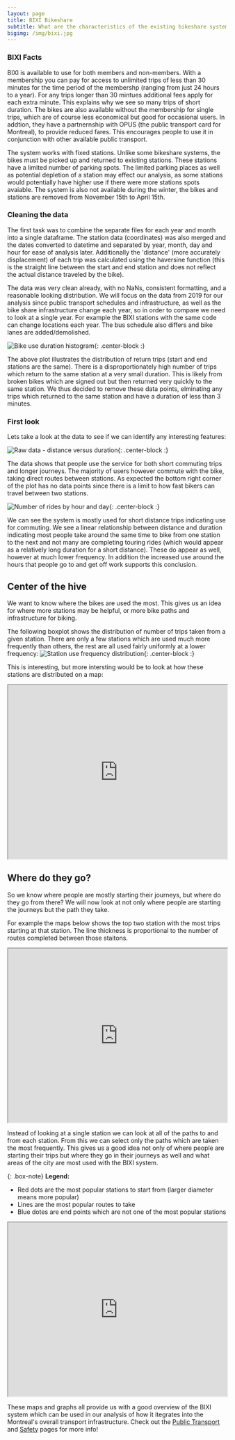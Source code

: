 ```yaml
---
layout: page
title: BIXI Bikeshare
subtitle: What are the characteristics of the existing bikeshare system?
bigimg: /img/bixi.jpg
---
```

### BIXI Facts
BIXI is available to use for both members and non-members. With a membership you can pay for access to unlimited trips of less than 30 minutes for the time period of the membershp (ranging from just 24 hours to a year). For any trips longer than 30 mintues additional fees apply for each extra minute. This explains why we see so many trips of short duration. The bikes are also available without the membership for single trips, which are of course less economical but good for occasional users. In addtion, they have a partnernship with OPUS (the public transport card for Montreal), to provide reduced fares. This encourages people to use it in conjunction with other available public transport.

The system works with fixed stations. Unlike some bikeshare systems, the bikes must be picked up and returned to existing stations. These stations have a limited number of parking spots. The limited parking places as well as potential depletion of a station may effect our analysis, as some stations would potentially have higher use if there were more stations spots avaiable. The system is also not available during the winter, the bikes and stations are removed from November 15th to April 15th. 


### Cleaning the data
The first task was to combine the separate files for each year and month into a single dataframe. The station data (coordinates) was also merged and the dates converted to datetime and separated by year, month, day and hour for ease of analysis later. Additionally the 'distance' (more accurately displacement) of each trip was calculated using the haversine function (this is the straight line between the start and end station and does not reflect the actual distance traveled by the bike). 

The data was very clean already, with no NaNs, consistent formatting, and a reasonable looking distribution. We will focus on the data from 2019 for our analysis since public transport schedules and infrastructure, as well as the bike share infrastructure change each year, so in order to compare we need to look at a single year. For example the BIXI stations with the same code can change locations each year. The bus schedule also differs and bike lanes are added/demolished.

![Bike use duration histogram](img/broken.png){: .center-block :}

The above plot illustrates the distribution of return trips (start and end stations are the same). There is a disproportionately high number of trips which return to the same station at a very small duration. This is likely from broken bikes which are signed out but then returned very quickly to the same station. We thus decided to remove these data points, elminating any trips which returned to the same station and have a duration of less than 3 minutes. 

### First look
Lets take a look at the data to see if we can identify any interesting features:

![Raw data - distance versus duration](img/distvsdur.png){: .center-block :}

The data shows that people use the service for both short commuting trips and longer journeys. The majority of users however commute with the bike, taking direct routes between stations. As expected the bottom right corner of the plot has no data points since there is a limit to how fast bikers can travel between two stations.

![Number of rides by hour and day](img/daily.png){: .center-block :}

We can see the system is mostly used for short distance trips indicating use for commuting. We see a linear relationship between distance and duration indicating most people take around the same time to bike from one station to the next and not many are completing touring rides (which would appear as a relatively long duration for a short distance). These do appear as well, however at much lower frequency. In addition the increased use around the hours that people go to and get off work supports this conclusion. 

## Center of the hive
We want to know where the bikes are used the most. This gives us an idea for where more stations may be helpful, or more bike paths and infrastructure for biking.

The following boxplot shows the distribution of number of trips taken from a given station. There are only a few stations which are used much more frequently than others, the rest are all used fairly uniformly at a lower frequency:
![Station use frequency distribution](img/use_dist.png){: .center-block :}

This is interesting, but more intersting would be to look at how these stations are distributed on a map:
<iframe src="https://daviskia.github.io/maps/bixi/station_use_hm.html" width="100%" height="400px"></iframe>


## Where do they go?
So we know where people are mostly starting their journeys, but where do they go from there? We will now look at not only where people are starting the journeys but the path they take. 

For example the maps below shows the top two station with the most trips starting at that station. The line thickness is proportional to the number of routes completed between those staitons. 

<iframe src="https://daviskia.github.io/maps/bixi/most_pop_path.html" width="100%" height="400px"></iframe>

Instead of looking at a single station we can look at all of the paths to and from each station. From this we can select only the paths which are taken the most frequently. This gives us a good idea not only of where people are starting their trips but where they go in their journeys as well and what areas of the city are most used with the BIXI system. 

{: .box-note}
**Legend:**
- Red dots are the most popular stations to start from (larger diameter means more popular)
- Lines are the most popular routes to take
- Blue dotes are end points which are not one of the most popular stations

<iframe src="https://daviskia.github.io/maps/bixi/bike_routes.html" width="100%" height="400px"></iframe>

These maps and graphs all provide us with a good overview of the BIXI system which can be used in our analysis of how it itegrates into the Montreal's overall transport infrastructure. Check out the [Public Transport](buses.md) and [Safety](paths.md) pages for more info!